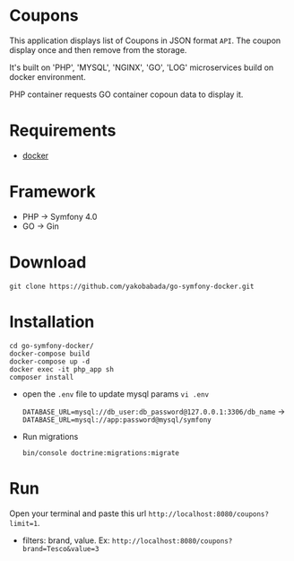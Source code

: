 Coupons
==================
This application displays list of Coupons in JSON format `API`. The coupon display once and then remove from the storage.

It's built on 'PHP', 'MYSQL', 'NGINX', 'GO', 'LOG' microservices build on docker environment.

PHP container requests GO container copoun data to display it.

# Requirements

* [docker](https://docs.docker.com/install/)


# Framework

* PHP -> Symfony 4.0
* GO -> Gin

# Download

    git clone https://github.com/yakobabada/go-symfony-docker.git

# Installation

    cd go-symfony-docker/
    docker-compose build
    docker-compose up -d
    docker exec -it php_app sh
    composer install

* open the `.env` file to update mysql params
    `vi .env`

    `DATABASE_URL=mysql://db_user:db_password@127.0.0.1:3306/db_name` -> `DATABASE_URL=mysql://app:password@mysql/symfony`

* Run migrations

    `bin/console doctrine:migrations:migrate`

# Run

Open your terminal and paste this url `http://localhost:8080/coupons?limit=1`.

* filters: brand, value. Ex: `http://localhost:8080/coupons?brand=Tesco&value=3`
